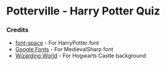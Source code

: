 # Potterville - Harry Potter Quiz


### Credits
- [font-space](https://www.fontspace.com/category/harry-potter) - For HarryPotter font
- [Google Fonts](https://fonts.google.com/specimen/MedievalSharp) - For MedievalSharp font
- [Wizarding World](https://www.wizardingworld.com/features/try-out-our-new-harry-potter-video-call-backgrounds) - For Hogwarts Castle background

